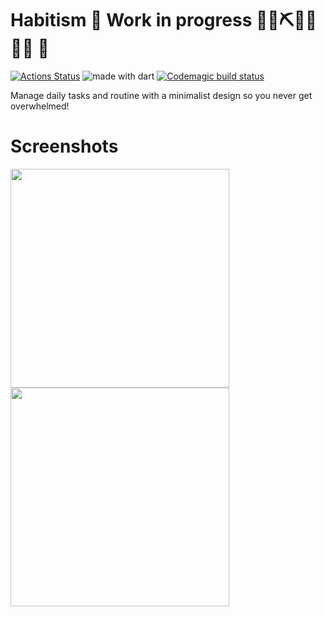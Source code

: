 # Habitism 🚧 Work in progress 👷‍♀️⛏👷🔧️👷🔧 🚧 
 [![Actions Status](https://github.com/solikil/habitism/workflows/Build%20and%20Test/badge.svg)](https://github.com/solikil/habitism/actions) <img src="https://img.shields.io/badge/made%20with-dart-blue.svg" alt="made with dart"> [![Codemagic build status](https://api.codemagic.io/apps/5f039838f9cfa600151bb929/5f039838f9cfa600151bb928/status_badge.svg)](https://codemagic.io/apps/5f039838f9cfa600151bb929/5f039838f9cfa600151bb928/latest_build)
 
 Manage daily tasks and routine with a minimalist design so you never get overwhelmed!
 
 # Screenshots
<img src="https://github.com/solikil/habitism/blob/master/screenshots/Screenshot_1.png" width="350" /><img src="https://github.com/solikil/habitism/blob/master/screenshots/Screenshot_2.png" width="350" />

